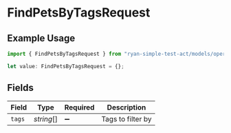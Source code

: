 # FindPetsByTagsRequest

## Example Usage

```typescript
import { FindPetsByTagsRequest } from "ryan-simple-test-act/models/operations";

let value: FindPetsByTagsRequest = {};
```

## Fields

| Field              | Type               | Required           | Description        |
| ------------------ | ------------------ | ------------------ | ------------------ |
| `tags`             | *string*[]         | :heavy_minus_sign: | Tags to filter by  |